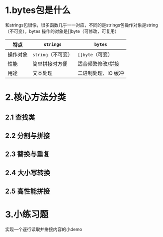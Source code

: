 # 1.bytes包是什么
和strings包很像，很多函数几乎一一对应，不同的是strings包操作对象是string（不可变），bytes
操作的对象是[]byte（可修改，可复用）

| 特点   | `strings`     | `bytes`      |
| ---- | ------------- | ------------ |
| 操作对象 | `string`（不可变） | `[]byte`（可变） |
| 性能   | 简单拼接时方便       | 适合频繁修改/拼接    |
| 用途   | 文本处理          | 二进制处理、IO 缓冲  |

# 2.核心方法分类
## 2.1 查找类

## 2.2 分割与拼接

## 2.3 替换与重复

## 2.4 大小写转换

## 2.5 高性能拼接

# 3.小练习题
实现一个逐行读取并拼接内容的小demo